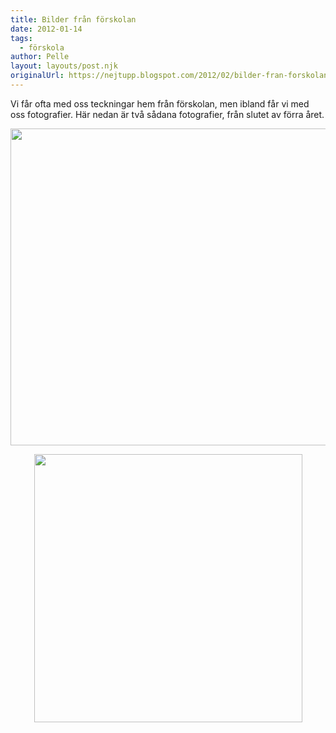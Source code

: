 ```yaml
---
title: Bilder från förskolan
date: 2012-01-14
tags: 
  - förskola	
author: Pelle
layout: layouts/post.njk
originalUrl: https://nejtupp.blogspot.com/2012/02/bilder-fran-forskolan.html
---
```


Vi får ofta med oss teckningar hem från förskolan, men ibland får vi med oss fotografier. Här nedan är två sådana fotografier, från slutet av förra året.</div><div class="separator" style="clear: both; text-align: center;"><img src="../../../../img/A%25CC%258Ake+ma%25CC%258Alar+pa%25CC%258A+fo%25CC%2588rskolan.jpg" width="507">
</figure>

<div class="separator" style="clear: both; text-align: center;"><img src="../../../../img/Tage+ko%25CC%2588tta%25CC%2588tare+16+dec+2011.jpg" width="429"></div>
